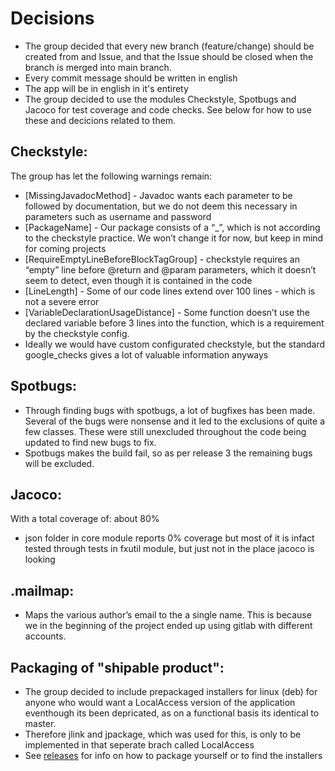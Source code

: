 # Decisions

* The group decided that every new branch (feature/change) should be created from and Issue, and that the Issue should be closed when the branch is merged into main branch.
* Every commit message should be written in english
* The app will be in english in it's entirety
* The group decided to use the modules Checkstyle, Spotbugs and Jacoco for test coverage and code checks. See below for how to use these and decicions related to them.

## Checkstyle:

The group has let the following warnings remain:

* [MissingJavadocMethod] - Javadoc wants each parameter to be followed by documentation, but we do not deem this necessary in parameters such as username and password
* [PackageName] - Our package consists of a “_”, which is not according to the checkstyle practice. We won’t change it for now, but keep in mind for coming projects
* [RequireEmptyLineBeforeBlockTagGroup] - checkstyle requires an “empty” line before @return and @param parameters, which it doesn’t seem to detect, even though it is contained in the code
* [LineLength] - Some of our code lines extend over 100 lines - which is not a severe error
* [VariableDeclarationUsageDistance] - Some function doesn’t use the declared variable before 3 lines into the function, which is a requirement by the checkstyle config.
* Ideally we would have custom configurated checkstyle, but the standard google_checks gives a lot of valuable information anyways

## Spotbugs:

* Through finding bugs with spotbugs, a lot of bugfixes has been made. Several of the bugs were nonsense and it led to the exclusions of quite a few classes. These were still unexcluded throughout the code being updated to find new bugs to fix.
* Spotbugs makes the build fail, so as per release 3 the remaining bugs will be excluded.

## Jacoco:

With a total coverage of: about 80%

* json folder in core module reports 0% coverage but most of it is infact tested through tests in fxutil module, but just not in the place jacoco is looking

## .mailmap:

* Maps the various author’s email to the a single name. This is because we in the beginning of the project ended up using gitlab with different accounts.

## Packaging of "shipable product":
 * The group decided to include prepackaged installers for linux (deb) for anyone who would want a LocalAccess version of the application eventhough its been depricated, as on a functional basis its identical to master.
 * Therefore jlink and jpackage, which was used for this, is only to be implemented in that seperate brach called LocalAccess
 * See [releases](../../releases/README.md) for info on how to package yourself or to find the installers